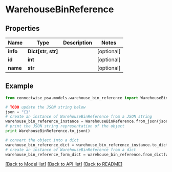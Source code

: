 # WarehouseBinReference


## Properties
Name | Type | Description | Notes
------------ | ------------- | ------------- | -------------
**info** | **Dict[str, str]** |  | [optional] 
**id** | **int** |  | [optional] 
**name** | **str** |  | [optional] 

## Example

```python
from connectwise_psa.models.warehouse_bin_reference import WarehouseBinReference

# TODO update the JSON string below
json = "{}"
# create an instance of WarehouseBinReference from a JSON string
warehouse_bin_reference_instance = WarehouseBinReference.from_json(json)
# print the JSON string representation of the object
print WarehouseBinReference.to_json()

# convert the object into a dict
warehouse_bin_reference_dict = warehouse_bin_reference_instance.to_dict()
# create an instance of WarehouseBinReference from a dict
warehouse_bin_reference_form_dict = warehouse_bin_reference.from_dict(warehouse_bin_reference_dict)
```
[[Back to Model list]](../README.md#documentation-for-models) [[Back to API list]](../README.md#documentation-for-api-endpoints) [[Back to README]](../README.md)


